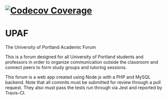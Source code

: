[![Codecov Coverage](https://img.shields.io/codecov/c/github/upcs/cs-341-project-sq19-hotel/master.svg?style=flat-square)](https://codecov.io/gh/upcs/cs-341-project-sq19-hotel/)
=======
# UPAF
The University of Portland Academic Forum

This is a forum designed for all University of Portland students and professors in order to organize communication outside the classroom and connect peers to form study groups and tutoring sessions.

This forum is a web app created using Node.js with a PHP and MySQL backend. Note that all commits must be submitted for review through a pull request. They also must pass the tests run through via Jest and reported by Travis-CI.
